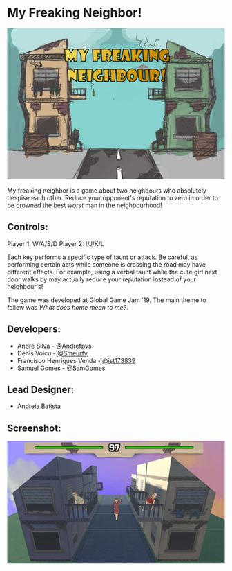 # My Freaking Neighbor!

![game logo](ReadmeImages/logo.png)

My freaking neighbor is a game about two neighbours who absolutely despise each other. Reduce your opponent's reputation to zero in order to be crowned the best *worst* man in the neighbourhood! 

## Controls:

Player 1: W/A/S/D 
Player 2: I/J/K/L

Each key performs a specific type of taunt or attack. Be careful, as performing certain acts while someone is crossing the road may have different effects. For example, using a verbal taunt while the cute girl next door walks by may actually reduce your reputation instead of your neighbour's!

The game was developed at Global Game Jam '19. The main theme to follow was *What does home mean to me?*.



## Developers:
- André Silva - [@Andrefpvs](https://github.com/Andrefpvs)
- Denis Voicu - [@Smeurfy](https://github.com/Smeurfy)
- Francisco Henriques Venda - [@ist173839](https://github.com/ist173839)
- Samuel Gomes - [@SamGomes](https://github.com/SamGomes)


## Lead Designer:
- Andreia Batista


## Screenshot:
![screenshot](ReadmeImages/screenshot.png)
